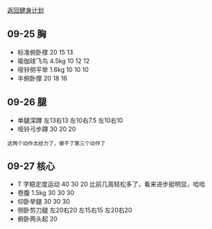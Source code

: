 [返回健身计划](plan-2018.html)

## 09-25 胸

* 标准俯卧撑 20 15 13
* 瑜伽球飞鸟 4.5kg 10 12 12
* 哑铃侧平举 1.6kg 10 10 10
* 半俯卧撑 20 18 16

## 09-26 腿

* 单腿深蹲 左13右13 左10右7.5 左10右10
* 哑铃弓步蹲 30 20 20  

`这两个动作太给力了，做不了第三个动作了`

## 09-27 核心

* T 字稳定度运动 40 30 20 比前几周轻松多了，看来进步挺明显，哈哈
* 卷腹 1.5kg 30 30 30
* 仰卧举腿 30 30 30
* 侧卧剪刀腿 左20右20 左15右15 左20右20
* 俯卧两头起 20
